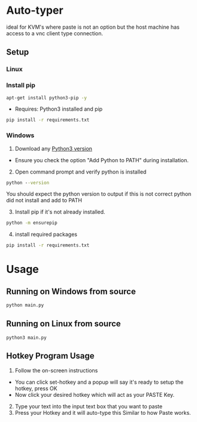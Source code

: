 # Auto-typer

ideal for KVM's where paste is not an option but the host machine has access to a vnc client type connection.


## Setup

### Linux

### Install pip
```bash
apt-get install python3-pip -y
```

- Requires: Python3 installed and pip
```bash
pip install -r requirements.txt
```

### Windows

1) Download any [Python3 version](https://www.python.org/downloads/)
- Ensure you check the option "Add Python to PATH" during installation.
2) Open command prompt and verify python is installed
```cmd
python --version
```

You should expect the python version to output if this is not correct python did not install and add to PATH 

3) Install pip if it's not already installed.
```cmd
python -m ensurepip 
```
4) install required packages
```cmd
pip install -r requirements.txt
```





# Usage
## Running on Windows from source
```cmd
python main.py
```

## Running on Linux from source
```shell
python3 main.py
```

## Hotkey Program Usage

1) Follow the on-screen instructions

- You can click set-hotkey and a popup will say it's ready to setup the hotkey, press OK
- Now click your desired hotkey which will act as your PASTE Key.

2) Type your text into the input text box that you want to paste
3) Press your Hotkey and it will auto-type this Similar to how Paste works.